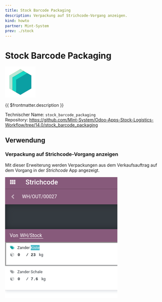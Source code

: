 ```yaml
---
title: Stock Barcode Packaging
description: Verpackung auf Strichcode-Vorgang anzeigen.
kind: howto
partner: Mint-System
prev: ./stock
---
```


# Stock Barcode Packaging

![icon_oms_box](attachments/icons_odoo_mint_system.png)

{{ $frontmatter.description }}

Technischer Name: `stock_barcode_packaging`\
Repository: <https://github.com/Mint-System/Odoo-Apps-Stock-Logistics-Workflow/tree/14.0/stock_barcode_packaging>

## Verwendung

### Verpackung auf Strichcode-Vorgang anzeigen

Mit dieser Erweiterung werden Verpackungen aus dem Verkaufsauftrag auf dem Vorgang in der _Strichcode_ App angezeigt.

![](attachments/Stock%20Barcode%20Packaging.png)
